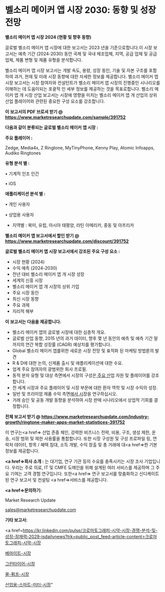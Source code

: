 # 벨소리 메이커 앱 시장 2030: 동향 및 성장 전망

<strong>벨소리 메이커 앱 시장 2024 (현황 및 향후 동향)</strong>

글로벌 벨소리 메이커 앱 시장에 대한 보고서는 2023 년을 기준으로합니다.이 시장 보고서는 예측 기간 (2024-2030) 동안 국제 및 국내 제조업체, 지역, 공급 업체 및 공급 업체, 제품 변형 및 제품 유형을 분석합니다.

벨소리 메이커 앱 시장 보고서는 개발 속도, 용량, 성장 동인, 기술 및 자본 구조를 포함하여 과거, 현재 및 미래 시장 동향에 대한 자세한 정보를 제공합니다. 벨소리 메이커 앱 시장 보고서는 시장 참여자와 컨설턴트가 벨소리 메이커 앱 시장의 진행중인 시나리오를 이해하는 데 도움이되는 포괄적 인 세부 정보를 제공하는 것을 목표로합니다. 벨소리 메이커 앱 개 시장 산업 보고서는 시장에 영향을 미치는 벨소리 메이커 앱 개 산업의 상위 산업 플레이어와 관련된 중요한 구성 요소를 강조합니다.



<strong>이 보고서의 PDF 브로셔 받기 @ <a href=https://www.marketresearchupdate.com/sample/391752>https://www.marketresearchupdate.com/sample/391752</a></strong>



<strong>다음과 같이 분류되는 글로벌 벨소리 메이커 앱 시장 :</strong>



<strong>주요 플레이어 :</strong>

Zedge, Media4x, Z Ringtone, MyTinyPhone, Kenny Play, Atomic Infoapps, Audiko Ringtones



<strong>유형 분석 별 :</strong>

• 기계적 인조 인간

• iOS



<strong>애플리케이션 분석 별 :</strong>

• 개인 사용자

• 상업용 사용자

<ul>
  <li>지역별 : 북미, 유럽, 아시아 태평양, 라틴 아메리카, 중동 및 아프리카</li>
</ul>


<strong>벨소리 메이커 앱 보고서에서 할인 받기 @ <a href=https://www.marketresearchupdate.com/discount/391752>https://www.marketresearchupdate.com/discount/391752</a></strong>



<strong>글로벌 벨소리 메이커 앱 시장 보고서에서 강조된 주요 구성 요소 :</strong>
<ul>
  <li>시장 현황 (2024)</li>
  <li>수익 예측 (2024-2030)</li>
  <li>전년 대비 벨소리 메이커 앱 개 시장 성장</li>
  <li>세계의 신흥 시장</li>
  <li>벨소리 메이커 앱 개 시장의 상위 기업</li>
  <li>주요 시장 동인</li>
  <li>최신 시장 동향</li>
  <li>주요 과제</li>
  <li>지리적 해부</li>
</ul>


<strong>이 보고서는 다음을 제공합니다.</strong>
<ul>
  <li>벨소리 메이커 앱의 글로벌 시장에 대한 심층적 개요.</li>
  <li>글로벌 산업 동향, 2015 년의 과거 데이터, 향후 몇 년 동안의 예측 및 예측 기간 말까지의 연간 복합 성장률 (CAGR) 예상치를 평가합니다.</li>
  <li>Global 벨소리 메이커 앱를위한 새로운 시장 전망 및 표적화 된 마케팅 방법론의 발견</li>
  <li>R &amp; D에 대한 논의, 신제품 출시 및 애플리케이션에 대한 수요.</li>
  <li>업계 주요 참여자의 광범위한 회사 프로필.</li>
  <li>동적 분자 유형 및 대상 측면에서 시장의 구성은<a href=> 주요 산</a>업 자원 및 플레이어를 강조합니다.</li>
  <li>전 세계 시장과 주요 플레이어 및 시장 부문에 대한 환자 역학 및 시장 수익의 성장.</li>
  <li>일반 및 프리미엄 제품 수익 측면<a href=>에서 시</a>장을 연구하십시오.</li>
  <li>거래 승인 및 공동 개발 동향을 분석하여 시장 판매 시나리오에서 상업적 기회를 결정합니다.</li>
</ul>



<strong>전체 보고서 받기 @ <a href=https://www.marketresearchupdate.com/industry-growth/ringtone-maker-apps-market-statistices-391752>https://www.marketresearchupdate.com/industry-growth/ringtone-maker-apps-market-statistices-391752</a></strong>

이 연구는<a href=> 산업 존중</a> 체인, 강력한 비즈니스 전략, 비용, 구조, 생성 제한, 운송, 시장 범위 및 제한 사용률을 통합합니다. 또한 시장 구성원 및 구성 프로파일 링, 연락처 데이터, 항목 / 혜택 침대, 소득 개발, 수익 창출 및 총 거래에 대<a href=>한 기본 </a>정보를 제공합니다.



<strong><a href=>회사 소</a>개 :</strong>
는 대기업, 연구 기관 등의 수요를 충족시키는 시장 조사 기업입니다. 우리는 주로 의료, IT 및 CMFE 도메인을 위해 설계된 여러 서비스를 제공하며 그 주요 기여는 고객 경험 연구입니다. 또한<a href=> 연구 보</a>고서를 맞춤화하고 신디케이트 된 연구 보고서 및 컨설팅 <a href=>서비스</a>를 제공합니다.



<strong><a href=>문의하기:</a></strong>

Market Research Update

sales@marketresearchupdate.com



<strong>기타 보고서:</strong>

<a href=https://kr.linkedin.com/pulse/크로마토그래피-시약-시장-경쟁-분석-및-성장-잠재력-2029-isdailynews?trk=public_post_feed-article-content>크로마토그래피-시약-시장</a>

<a href=https://www.linkedin.com/pulse/베마이트-시장-현재-및-미래-성장-2029-trend-tracking-tips-360-analysis/>베마이트-시장</a>

<a href=https://www.linkedin.com/pulse/그린타이어-시장-진입-전략-및-위험-평가2029년-market-matrix-musings-analysis-padcf/>그린타이어-시장</a>

<a href=https://www.linkedin.com/pulse/물-펌프-시장-현재-및-미래-성장-2029-trendsetters-talk-360-analysis-mqvif/>물-펌프-시장</a>

<a href=https://www.linkedin.com/pulse/산업용-스마트-미터-시장-경쟁-분석-및-성장-잠재력-2030-trendsetters-talk-360-analysis-rvdnf/>산업용-스마트-미터-시장</a>"
